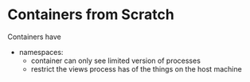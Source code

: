 # Containers from Scratch

Containers have
* namespaces:
	* container can only see limited version of processes
	* restrict the views process has of the things on the host machine


